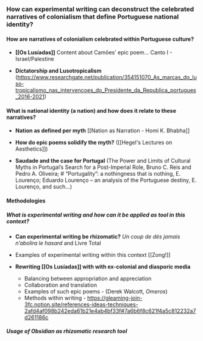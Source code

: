 ### How can experimental writing can deconstruct the celebrated narratives of colonialism that define Portuguese national identity? 

#### How are narratives of colonialism celebrated within Portuguese culture?

- **[[Os Lusíadas]]**
Content about Camões' epic poem...
Canto I - Israel/Palestine

- **Dictatorship and Lusotropicalism**
(https://www.researchgate.net/publication/354151070_As_marcas_do_luso-tropicalismo_nas_intervencoes_do_Presidente_da_Republica_portugues_2016-2021)
#### What is national identity (a nation) and how does it relate to these narratives?

- **Nation as defined per myth**
[[Nation as Narration - Homi K. Bhabha]]

- **How do epic poems solidify the myth?**
([[Hegel's Lectures on Aesthetics]])

- **Saudade and the case for Portugal**
 (The Power and Limits of Cultural Myths in Portugal’s Search for a Post-Imperial Role, Bruno C. Reis and Pedro A. Oliveira; # “Portugality”: a nothingness that is nothing, E. Lourenço; Eduardo Lourenço – an analysis of the Portuguese destiny, E. Lourenço, and such...)
 
#### Methodologies

##### What is experimental writing and how can it be applied as tool in this context?

- **Can experimental writing be rhizomatic?**
_Un coup de dés jamais n’abolira le hasard_ and Livre Total

- Examples of experimental writing within this context
[[Zong!]]

- **Rewriting [[Os Lusíadas]] with with ex-colonial and diasporic media**
	- Balancing between appropriation and appreciation
	- Collaboration and translation
	- Examples of such epic poems - (Derek Walcott, _Omeros_)
	- Methods within writing - https://gleaming-join-3fc.notion.site/references-ideas-techniques-2afd4af098b242eda61b21e4ab4bf33f#7a6b6f8c621f4a5c812232a7d261186c

##### Usage of Obsidian as rhizomatic research tool
